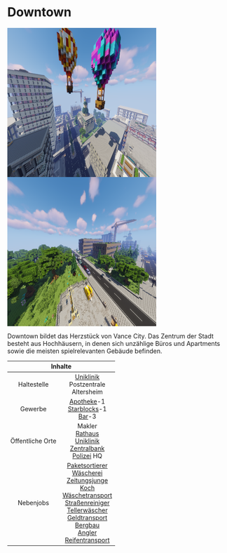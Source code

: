 # Downtown

<img align="left" width="340" height="340" src="../../../assets/image/gebiete/Downtown1.png"> <img align="center" width="340" height="340" src="../../../assets/image/gebiete/Downtown2.png">


Downtown bildet das Herzstück von Vance City. Das Zentrum der Stadt besteht aus Hochhäusern, in denen sich unzählige Büros und Apartments sowie die meisten spielrelevanten Gebäude befinden.

<table>
  <thead>
    <tr>
      <th colspan=2 align="center">Inhalte</th>
    </tr>
  </thead>
  <tbody>
    <tr>
      <td align="center">Haltestelle</td>
      <td align="center"><a href="../../fraktionen/rettungsdienst/">Uniklinik</a> <br> Postzentrale <br> Altersheim </td>
    </tr>
    <tr>
      <td align="center">Gewerbe</td>
      <td align="center"><a href="../../biz/apotheke/">Apotheke</a>-1 <br> <a href="../../biz/starblocks/">Starblocks</a>-1 <br> <a href="../../biz/bar/">Bar</a>-3</td>
    </tr>
    <tr>
      <td align="center">Öffentliche Orte</td>
      <td align="center">Makler <br> <a href="../../orte/rathaus/">Rathaus</a> <br> <a href="../../fraktionen/rettungsdienst/">Uniklinik</a> <br> <a href="../../orte/zentralbank/">Zentralbank</a> <br> <a href="../../fraktionen/polizei/">Polizei</a> HQ</td>
    </tr>
    <tr>
      <td align="center">Nebenjobs</td>
      <td align="center"><a href="../../nebenjobs/paketsortierer/">Paketsortierer</a> <br> <a href="../../nebenjobs/wäscherei/">Wäscherei</a> <br> <a href="../../nebenjobs/zeitungsjunge/">Zeitungsjunge</a> <br> <a href="../../nebenjobs/koch/">Koch</a> <br> <a href="../../nebenjobs/wäschetransport/">Wäschetransport</a> <br> <a href="../../nebenjobs/straßenreiniger/">Straßenreiniger</a> <br> <a href="../../nebenjobs/tellerwäscher/">Tellerwäscher</a> <br> <a href="../../nebenjobs/geldtransport/">Geldtransport</a> <br> <a href="../../nebenjobs/bergbau/">Bergbau</a> <br> <a href="../../nebenjobs/angler/">Angler</a> <br> <a href="../../nebenjobs/reifentransport/">Reifentransport</a></td>
    </tr>
  </tbody>
</table>
